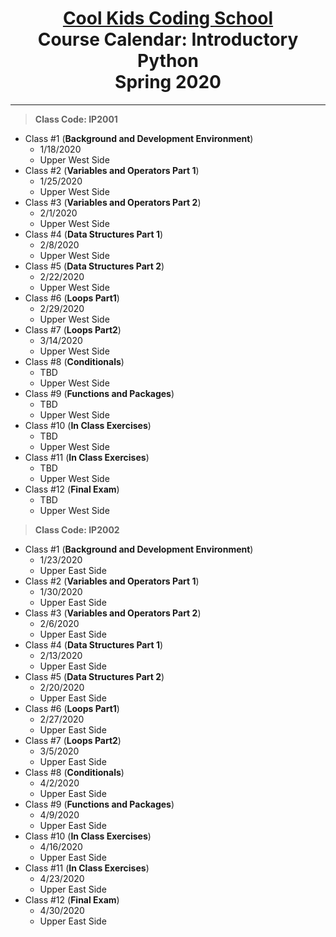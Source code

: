 # <center>[**Cool Kids Coding School**](http://www.coolkidscodingschool.com)<br>Course Calendar: **Introductory Python**<br>  Spring 2020
---
> **Class Code: IP2001**
+ Class #1 (**Background and Development Environment**)
  + 1/18/2020
  + Upper West Side
+ Class #2 (**Variables and Operators Part 1**)
  + 1/25/2020
  + Upper West Side
+ Class #3 (**Variables and Operators Part 2**)
  + 2/1/2020
  + Upper West Side
+ Class #4 (**Data Structures Part 1**)
  + 2/8/2020
  + Upper West Side
+ Class #5 (**Data Structures Part 2**)
  + 2/22/2020
  + Upper West Side
+ Class #6 (**Loops Part1**)
  + 2/29/2020
  + Upper West Side
+ Class #7 (**Loops Part2**)
  + 3/14/2020
  + Upper West Side
+ Class #8 (**Conditionals**)
  + TBD
  + Upper West Side
+ Class #9 (**Functions and Packages**)
  + TBD
  + Upper West Side
+ Class #10 (**In Class Exercises**)
  + TBD
  + Upper West Side
+ Class #11 (**In Class Exercises**)
  + TBD
  + Upper West Side
+ Class #12 (**Final Exam**)
  + TBD
  + Upper West Side

> **Class Code: IP2002**
+ Class #1 (**Background and Development Environment**)
  + 1/23/2020
  + Upper East Side
+ Class #2 (**Variables and Operators Part 1**)
  + 1/30/2020
  + Upper East Side
+ Class #3 (**Variables and Operators Part 2**)
  + 2/6/2020
  + Upper East Side
+ Class #4 (**Data Structures Part 1**)
  + 2/13/2020
  + Upper East Side
+ Class #5 (**Data Structures Part 2**)
  + 2/20/2020
  + Upper East Side
+ Class #6 (**Loops Part1**)
  + 2/27/2020
  + Upper East Side
+ Class #7 (**Loops Part2**)
  + 3/5/2020
  + Upper East Side
+ Class #8 (**Conditionals**)
  + 4/2/2020
  + Upper East Side
+ Class #9 (**Functions and Packages**)
  + 4/9/2020
  + Upper East Side
+ Class #10 (**In Class Exercises**)
  + 4/16/2020
  + Upper East Side
+ Class #11 (**In Class Exercises**)
  + 4/23/2020
  + Upper East Side
+ Class #12 (**Final Exam**)
  + 4/30/2020
  + Upper East Side
